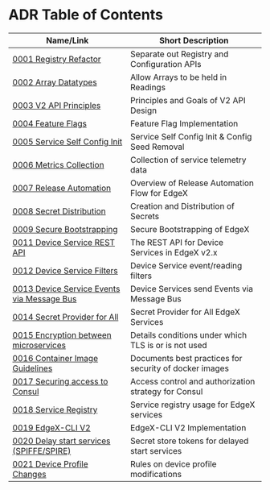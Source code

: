 # ADR Table of Contents

| Name/Link                                                            | Short Description                               |
| -------------------------------------------------------------------- | ----------------------------------------------- |
| [0001 Registry Refactor](./adr/0001-Registy-Refactor.md)             | Separate out Registry and Configuration APIs    |
| [0002 Array Datatypes](./adr/device-service/0002-Array-Datatypes.md) | Allow Arrays to be held in Readings             |
| [0003 V2 API Principles](./adr/core/0003-V2-API-Principles.md)       | Principles and Goals of V2 API Design           |
| [0004 Feature Flags](./adr/0004-Feature-Flags.md)                    | Feature Flag Implementation                     |
| [0005 Service Self Config Init](./adr/0005-Service-Self-Config.md)   | Service Self Config Init & Config Seed Removal  |
| [0006 Metrics Collection](./adr/0006-Metrics-Collection.md)          | Collection of service telemetry data |
| [0007 Release Automation](./adr/devops/0007-Release-Automation.md)   | Overview of Release Automation Flow for EdgeX   |
| [0008 Secret Distribution](./adr/security/0008-Secret-Creation-and-Distribution.md)            | Creation and Distribution of Secrets                    |
| [0009 Secure Bootstrapping](./adr/security/0009-Secure-Bootstrapping.md)                       | Secure Bootstrapping of EdgeX                           |
| [0011 Device Service REST API](./adr/device-service/0011-DeviceService-Rest-API.md)            | The REST API for Device Services in EdgeX v2.x          |
| [0012 Device Service Filters](./adr/device-service/0012-DeviceService-Filters.md)              | Device Service event/reading filters  |
| [0013 Device Service Events via Message Bus](./adr/013-Device-Service-Events-Message-Bus.md)   | Device Services send Events via Message Bus             |
| [0014 Secret Provider for All](./adr/014-Secret-Provider-For-All.md)                           | Secret Provider for All EdgeX Services                  |
| [0015 Encryption between microservices](./adr/security/0015-in-cluster-tls.md)                 | Details conditions under which TLS is or is not used    |
| [0016 Container Image Guidelines](./adr/security/0016-docker-image-guidelines.md)              | Documents best practices for security of docker images  |
| [0017 Securing access to Consul](./adr/security/0017-consul-security.md)                       | Access control and authorization strategy for Consul    |
| [0018 Service Registry](./adr/0018-Service-Registry.md)                                        | Service registry usage for EdgeX services               |
| [0019 EdgeX-CLI V2](./adr/core/0019-EdgeX-CLI-V2.md)                                           | EdgeX-CLI V2 Implementation                             |
| [0020 Delay start services (SPIFFE/SPIRE)](./adr/security/0020-spiffe.md)                      | Secret store tokens for delayed start services          |
| [0021 Device Profile Changes](./adr/core/0021-Device-Profile-Changes.md)                      | Rules on device profile modifications          |
